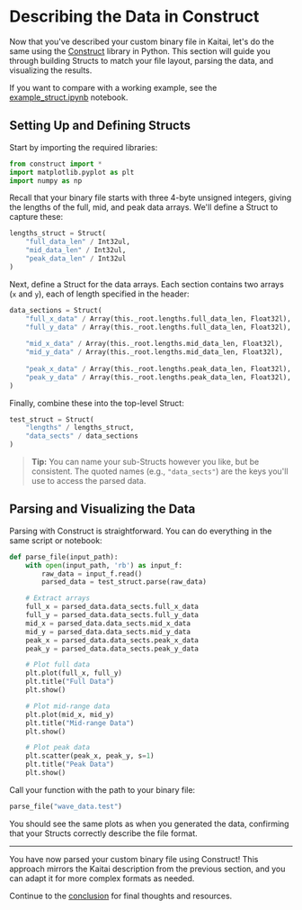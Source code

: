 # Describing the Data in Construct

Now that you've described your custom binary file in Kaitai, let's do the same using the [Construct](https://construct.readthedocs.io/) library in Python. This section will guide you through building Structs to match your file layout, parsing the data, and visualizing the results.

If you want to compare with a working example, see the [example_struct.ipynb](https://github.com/det-lab/lessons-data-format/blob/gh-pages/examples/example_struct.ipynb) notebook.

## Setting Up and Defining Structs

Start by importing the required libraries:

```python
from construct import *
import matplotlib.pyplot as plt
import numpy as np
```

Recall that your binary file starts with three 4-byte unsigned integers, giving the lengths of the full, mid, and peak data arrays. We'll define a Struct to capture these:

```python
lengths_struct = Struct(
    "full_data_len" / Int32ul,
    "mid_data_len" / Int32ul,
    "peak_data_len" / Int32ul
)
```

Next, define a Struct for the data arrays. Each section contains two arrays (`x` and `y`), each of length specified in the header:

```python
data_sections = Struct(
    "full_x_data" / Array(this._root.lengths.full_data_len, Float32l),
    "full_y_data" / Array(this._root.lengths.full_data_len, Float32l),
    
    "mid_x_data" / Array(this._root.lengths.mid_data_len, Float32l),
    "mid_y_data" / Array(this._root.lengths.mid_data_len, Float32l),
    
    "peak_x_data" / Array(this._root.lengths.peak_data_len, Float32l),
    "peak_y_data" / Array(this._root.lengths.peak_data_len, Float32l),
)
```

Finally, combine these into the top-level Struct:

```python
test_struct = Struct(
    "lengths" / lengths_struct,
    "data_sects" / data_sections
)
```

> **Tip:** You can name your sub-Structs however you like, but be consistent. The quoted names (e.g., `"data_sects"`) are the keys you'll use to access the parsed data.

## Parsing and Visualizing the Data

Parsing with Construct is straightforward. You can do everything in the same script or notebook:

```python
def parse_file(input_path):
    with open(input_path, 'rb') as input_f:
        raw_data = input_f.read()
        parsed_data = test_struct.parse(raw_data)

    # Extract arrays
    full_x = parsed_data.data_sects.full_x_data
    full_y = parsed_data.data_sects.full_y_data
    mid_x = parsed_data.data_sects.mid_x_data
    mid_y = parsed_data.data_sects.mid_y_data
    peak_x = parsed_data.data_sects.peak_x_data
    peak_y = parsed_data.data_sects.peak_y_data

    # Plot full data
    plt.plot(full_x, full_y)
    plt.title("Full Data")
    plt.show()

    # Plot mid-range data
    plt.plot(mid_x, mid_y)
    plt.title("Mid-range Data")
    plt.show()

    # Plot peak data
    plt.scatter(peak_x, peak_y, s=1)
    plt.title("Peak Data")
    plt.show()
```

Call your function with the path to your binary file:

```python
parse_file("wave_data.test")
```

You should see the same plots as when you generated the data, confirming that your Structs correctly describe the file format.

---

You have now parsed your custom binary file using Construct! This approach mirrors the Kaitai description from the previous section, and you can adapt it for more complex formats as needed.

Continue to the [conclusion](09_conclusion.md) for final thoughts and resources.